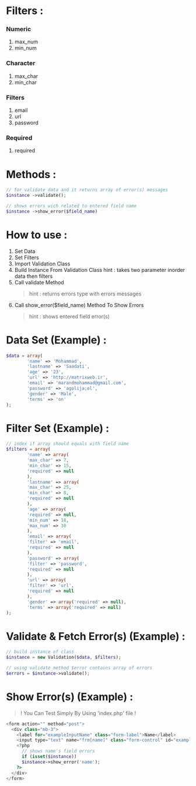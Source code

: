 # Filters :
### Numeric
  1. max_num
  2. min_num

### Character
  1. max_char
  2. min_char

### Filters
  1. email
  2. url
  3. password

### Required
  1. required

# Methods :
```php
// for validate data and it returns array of error(s) messages
$instance ->validate();

// shows errors wich related to entered field name
$instance ->show_error($field_name)
```
# How to use :
1. Set Data
2. Set Filters
3. Import Validation Class
4. Build Instance From Validation Class
	hint : takes two parameter inorder data then filters
5. Call validate Method
	>hint : returns errors type with errors messages
6. Call show_error($field_name) Method To Show Errors
	>hint : shows entered field error(s)

# Data Set (Example) :
```php
$data = array(
        'name' => 'Mohammad',
        'lastname' => 'Saadati',
        'age' => '23',
        'url' => 'http://matrixweb.ir',
        'email' => 'marandmohammad@gmail.com',
        'password' => 'agolija;ol',
        'gender' => 'Male',
        'terms' => 'on'
);
```

# Filter Set (Example) :
```php
// index if array should equals with field name
$filters = array(
		'name' => array(
		'max_char' => 7,
		'min_char' => 15,
		'required' => null
		),
		'lastname' => array(
		'max_char' => 25,
		'min_char' => 8,
		'required' => null
		),
		'age' => array(
		'required' => null,
		'min_num' => 18,
		'max_num' => 30
		),
		'email' => array(
		'filter' => 'email',
		'required' => null
		),
		'password' => array(
		'filter' => 'password',
		'required' => null
		),
		'url' => array(
		'filter' => 'url',
		'required' => null
		),
		'gender' => array('required' => null),
		'terms' => array('required' => null)
);
```
# Validate & Fetch Error(s) (Example) :
```php
// build instance of class
$instance = new Validation($data, $filters);

// using validate method $error contains array of errors
$errors = $instance->validate();
```
# Show Error(s) (Example) :
>! You Can Test Simply By Using 'index.php' file !
```php
<form action="" method="post">
  <div class="mb-3">
    <label for="exampleInputName" class="form-label">Name</label>
    <input type="text" name="frm[name]" class="form-control" id="exampleInputName" aria-describedby="emailHelp">
    <?php
      // shows name's field errors
      if (isset($instance))
      $instance->show_error('name');
    ?>
  </div>
</form>
```
